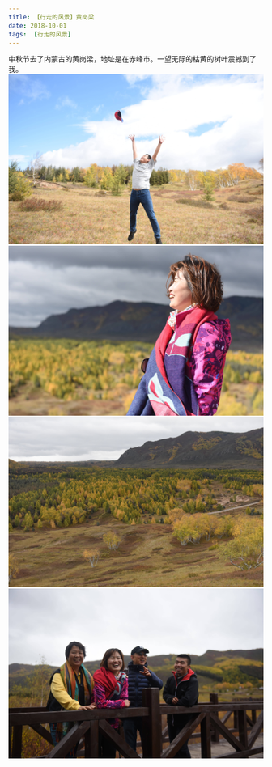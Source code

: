 ```yaml
---
title: 【行走的风景】黄岗梁
date: 2018-10-01
tags:  [行走的风景]
---
```

中秋节去了内蒙古的黄岗梁，地址是在赤峰市。一望无际的枯黄的树叶震撼到了我。
![p1](20181001/p1.jpg)
![p1](20181001/p2.jpg)
![p1](20181001/p3.jpg)
![p1](20181001/p4.jpg)